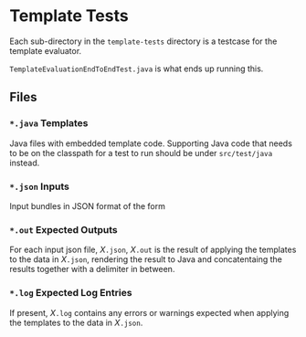 # Template Tests

Each sub-directory in the `template-tests` directory is a testcase for the
template evaluator.

`TemplateEvaluationEndToEndTest.java` is what ends up running this.

## Files

### `*.java` Templates

Java files with embedded template code.
Supporting Java code that needs to be on the classpath for a test to run
should be under `src/test/java` instead.

### `*.json` Inputs
Input bundles in JSON format of the form

### `*.out` Expected Outputs

For each input json file, *X*`.json`, *X*`.out` is the result of applying the
templates to the data in *X*`.json`, rendering the result to Java
and concatentaing the results together with a delimiter in between.

### `*.log` Expected Log Entries

If present, *X*`.log` contains any errors or warnings expected when applying
the templates to the data in *X*`.json`.
